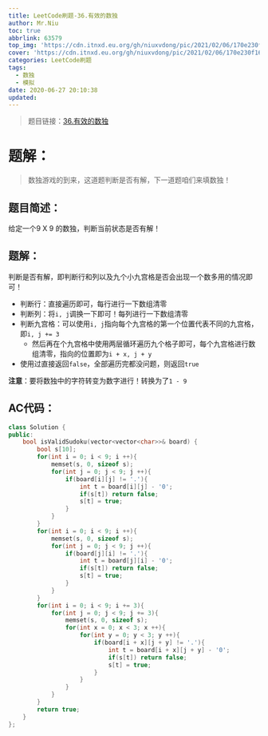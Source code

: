 ```yaml
---
title: LeetCode刷题-36.有效的数独
author: Mr.Niu
toc: true
abbrlink: 63579
top_img: 'https://cdn.itnxd.eu.org/gh/niuxvdong/pic/2021/02/06/170e230f16ed55ce6d4fbee77063566f.png'
cover: 'https://cdn.itnxd.eu.org/gh/niuxvdong/pic/2021/02/06/170e230f16ed55ce6d4fbee77063566f.png'
categories: LeetCode刷题
tags:
  - 数独
  - 模拟
date: 2020-06-27 20:10:38
updated:
---
```


















> 题目链接：[36.有效的数独](https://leetcode-cn.com/problems/valid-sudoku/)



# 题解：



> 数独游戏的到来，这道题判断是否有解，下一道题咱们来填数独！



## 题目简述：

给定一个9 X 9 的数独，判断当前状态是否有解！

## 题解：

判断是否有解，即判断行和列以及九个小九宫格是否会出现一个数多用的情况即可！

- 判断行：直接遍历即可，每行进行一下数组清零
- 判断列：将`i, j`调换一下即可！每列进行一下数组清零
- 判断九宫格：可以使用`i, j`指向每个九宫格的第一个位置代表不同的九宫格，即`i, j += 3`
  - 然后再在个九宫格中使用两层循环遍历九个格子即可，每个九宫格进行数组清零，指向的位置即为`i + x, j + y`
- 使用过直接返回`false`，全部遍历完都没问题，则返回`true`



**注意**：要将数独中的字符转变为数字进行！转换为了`1 - 9`

## AC代码：



```c++
class Solution {
public:
    bool isValidSudoku(vector<vector<char>>& board) {
        bool s[10];
        for(int i = 0; i < 9; i ++){
            memset(s, 0, sizeof s);
            for(int j = 0; j < 9; j ++){
                if(board[i][j] != '.'){
                    int t = board[i][j] - '0';
                    if(s[t]) return false;
                    s[t] = true;
                }
            }
        }
        for(int i = 0; i < 9; i ++){
            memset(s, 0, sizeof s);
            for(int j = 0; j < 9; j ++){
                if(board[j][i] != '.'){
                    int t = board[j][i] - '0';
                    if(s[t]) return false;
                    s[t] = true;
                }
            }
        }
        for(int i = 0; i < 9; i += 3){
            for(int j = 0; j < 9; j += 3){
                memset(s, 0, sizeof s);
                for(int x = 0; x < 3; x ++){
                    for(int y = 0; y < 3; y ++){
                        if(board[i + x][j + y] != '.'){
                            int t = board[i + x][j + y] - '0';
                            if(s[t]) return false;
                            s[t] = true;
                        }
                    }
                }
            }
        }
        return true;
    }
};
```




